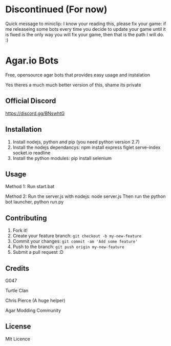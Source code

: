 # Discontinued   (For now)

Quick message to miniclip: I know your reading this, please fix your game: if me releaseing some bots every time you decide to update your game until it is fixed is the only way you will fix your game, then that is the path I will do. :)

# Agar.io Bots

Free, opensource agar bots that provides easy usage and instalation

Yes theres a much much better version of this, shame its private

## Official Discord 

https://discord.gg/BNswhtG

## Installation

1. Install nodejs, python and pip (you need python version 2.7)
2. Install the nodejs dependancys: 
  npm install express figlet serve-index socket.io readline
3. Install the python modules:
  pip install selenium

## Usage

Method 1:
  Run start.bat

Method 2:
  Run the server.js with nodejs: node server.js
  Then run the python bot launcher, python run.py

## Contributing

1. Fork it!
2. Create your feature branch: `git checkout -b my-new-feature`
3. Commit your changes: `git commit -am 'Add some feature'`
4. Push to the branch: `git push origin my-new-feature`
5. Submit a pull request :D

## Credits

G047

Turtle Clan

Chris Pierce (A huge helper)

Agar Modding Community

## License

MIt Licence
